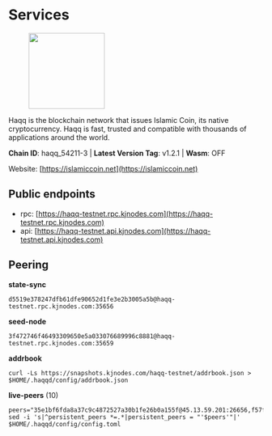 # Services

<figure><img src="https://raw.githubusercontent.com/kj89/testnet_manuals/main/pingpub/logos/haqq.png" width="150" alt=""><figcaption></figcaption></figure>

Haqq is the blockchain network that issues Islamic Coin,  its native cryptocurrency. Haqq is fast, trusted and  compatible with thousands of applications around the world.

**Chain ID**: haqq_54211-3 | **Latest Version Tag**: v1.2.1 | **Wasm**: OFF

Website: [https://islamiccoin.net](https://islamiccoin.net)


## Public endpoints

* rpc: [https://haqq-testnet.rpc.kjnodes.com](https://haqq-testnet.rpc.kjnodes.com)
* api: [https://haqq-testnet.api.kjnodes.com](https://haqq-testnet.api.kjnodes.com)

## Peering

**state-sync**

```
d5519e378247dfb61dfe90652d1fe3e2b3005a5b@haqq-testnet.rpc.kjnodes.com:35656
```

**seed-node**

```
3f472746f46493309650e5a033076689996c8881@haqq-testnet.rpc.kjnodes.com:35659
```

**addrbook**
```
curl -Ls https://snapshots.kjnodes.com/haqq-testnet/addrbook.json > $HOME/.haqqd/config/addrbook.json
```

**live-peers** (10)
```
peers="35e1bf6fda8a37c9c4872527a30b1fe26b0a155f@45.13.59.201:26656,f57fae1bdea281392b563a58978a2d8c0a37725f@95.217.233.234:26656,d5519e378247dfb61dfe90652d1fe3e2b3005a5b@65.109.68.190:35656,0d5a3f0be2d61efe4151fe58c94d6e5299210e8d@65.109.12.191:26656,4d996674f678ebc035165d7d7c894010b32420a2@65.109.69.240:36656,2d13d679b64e1a574904a140f72815644ec71131@65.21.133.125:30656,7e45021be5e7754b62b6016305ba26f8bf40beda@142.132.199.27:20116,f909e50b6f27a964ae20d982d300f1137cb3bef2@144.76.90.130:30656,a3e587b8ac1ee3a1563b43388d2bd475c890a6c0@65.109.81.240:26656,562a589b82682f695344bc4a9d7a2fcb5a5a4d80@65.21.60.82:26656"
sed -i 's|^persistent_peers *=.*|persistent_peers = "'$peers'"|' $HOME/.haqqd/config/config.toml
```
